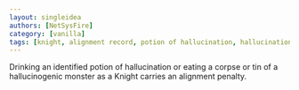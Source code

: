 ```yaml
---
layout: singleidea
authors: [NetSysFire]
category: [vanilla]
tags: [knight, alignment record, potion of hallucination, hallucination]
---
```

Drinking an identified potion of hallucination or eating a corpse or tin of a
hallucinogenic monster as a Knight carries an alignment penalty.
